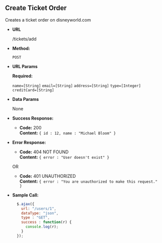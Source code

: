 **Create Ticket Order**
----
  Creates a ticket order on disneyworld.com

* **URL**

  /tickets/add

* **Method:**

  `POST`
  
*  **URL Params**

   **Required:**
 
   `name=[String]`
   `email=[String]`
   `address=[String]`
   `type=[Integer]`
   `creditCard=[String]`

* **Data Params**

  None

* **Success Response:**

  * **Code:** 200 <br />
    **Content:** `{ id : 12, name : "Michael Bloom" }`
 
* **Error Response:**

  * **Code:** 404 NOT FOUND <br />
    **Content:** `{ error : "User doesn't exist" }`

  OR

  * **Code:** 401 UNAUTHORIZED <br />
    **Content:** `{ error : "You are unauthorized to make this request." }`

* **Sample Call:**

  ```javascript
    $.ajax({
      url: "/users/1",
      dataType: "json",
      type : "GET",
      success : function(r) {
        console.log(r);
      }
    });
  ```
